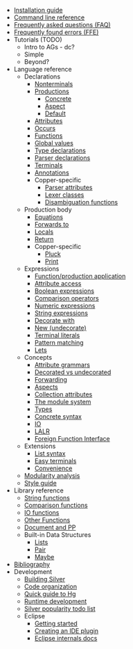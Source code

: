   * [Installation guide](InstallGuide.md)
  * [Command line reference](CmdLine.md)
  * [Frequently asked questions (FAQ)](SilverFAQ.md)
  * [Frequently found errors (FFE)](FrequentlyFoundErrors.md)
  * Tutorials (TODO)
    * Intro to AGs - dc?
    * Simple
    * Beyond?
  * Language reference
    * Declarations
      * [Nonterminals](Reference_Nonterminal.md)
      * [Productions](Reference_Production.md)
        * [Concrete](Reference_Production_Concrete.md)
        * [Aspect](Reference_Production_Aspect.md)
        * [Default](Reference_Production_Default.md)
      * [Attributes](Reference_Attribute.md)
      * [Occurs](Reference_Occurs.md)
      * [Functions](Reference_Function.md)
      * [Global values](Reference_Global.md)
      * [Type declarations](Reference_Type.md)
      * [Parser declarations](Reference_Parser.md)
      * [Terminals](Reference_Terminal.md)
      * [Annotations](Reference_Annotation.md)
      * Copper-specific
        * [Parser attributes](Reference_ParserAttribute.md)
        * [Lexer classes](Reference_LexerClass.md)
        * [Disambiguation functions](Reference_Disambiguate.md)
    * Production body
      * [Equations](Reference_AttributeDefinition.md)
      * [Forwards to](Reference_Forward.md)
      * [Locals](Reference_ProductionAttribute.md)
      * [Return](Reference_Return.md)
      * Copper-specific
        * [Pluck](Reference_Pluck.md)
        * [Print](Reference_Print.md)
    * Expressions
      * [Function/production application](Reference_Application.md)
      * [Attribute access](Reference_AttributeAccess.md)
      * [Boolean expressions](Reference_BooleanExprs.md)
      * [Comparison operators](Reference_ComparisonExprs.md)
      * [Numeric expressions](Reference_NumericExprs.md)
      * [String expressions](Reference_StringExprs.md)
      * [Decorate with](Reference_Decorate.md)
      * [New (undecorate)](Reference_New.md)
      * [Terminal literals](Reference_TerminalExprs.md)
      * [Pattern matching](Reference_PatternMatching.md)
      * [Lets](Reference_Let.md)
    * Concepts
      * [Attribute grammars](Concept_AttributeGrammars.md)
      * [Decorated vs undecorated](Concept_DecVsUndec.md)
      * [Forwarding](Concept_Forwarding.md)
      * [Aspects](Concept_Aspects.md)
      * [Collection attributes](Concept_Collections.md)
      * [The module system](Concept_Modules.md)
      * [Types](Concept_Types.md)
      * [Concrete syntax](Concept_ConcreteSyntax.md)
      * [IO](Concept_IO.md)
      * [LALR](Concept_LR.md)
      * [Foreign Function Interface](Concept_FFI.md)
    * Extensions
      * [List syntax](Extension_Lists.md)
      * [Easy terminals](Extension_EasyTerminal.md)
      * [Convenience](Extension_Convenience.md)
    * [Modularity analysis](Reference_ModularityAnalysis.md)
    * [Style guide](StyleGuide.md)
  * Library reference
    * [String functions](Reference_StringExprs.md)
    * [Comparison functions](ComparisonFunctions.md)
    * [IO functions](Reference_IO.md)
    * [Other Functions](Reference_OtherFuns.md)
    * [Document and PP](DocumentPP.md)
    * Built-in Data Structures
      * [Lists](Reference_Lists.md)
      * [Pair](Reference_Pair.md)
      * [Maybe](Reference_Maybe.md)
  * [Bibliography](Bibliography.md)
  * Development
    * [Building Silver](Dev_BuildingSilver.md)
    * [Code organization](Dev_CodeOrganization.md)
    * [Quick guide to Hg](QuickGuideToMercurial.md)
    * [Runtime development](Dev_RuntimeEclipse.md)
    * [Silver popularity todo list](Dev_PopularSilverTODO.md)
    * Eclipse
      * [Getting started](Dev_Eclipse_GettingStarted.md)
      * [Creating an IDE plugin](Dev_Eclipse_IdeDecl.md)
      * [Eclipse internals docs](Dev_Eclipse_Interals.md)